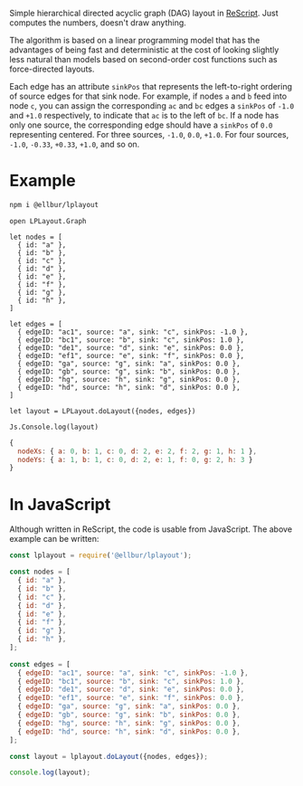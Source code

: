 
Simple hierarchical directed acyclic graph (DAG) layout in [ReScript](https://rescript-lang.org/). Just computes the numbers, doesn't draw anything.

The algorithm is based on a linear programming model that has the advantages of being fast and deterministic at the cost of looking slightly less natural than models based on second-order cost functions such as force-directed layouts.

Each edge has an attribute `sinkPos` that represents the left-to-right ordering of source edges for that sink node. For example, if nodes `a` and `b` feed into node `c`, you can assign the corresponding `ac` and `bc` edges a `sinkPos` of `-1.0` and `+1.0` respectively, to indicate that `ac` is to the left of `bc`. If a node has only one source, the corresponding edge should have a `sinkPos` of `0.0` representing centered. For three sources, `-1.0`, `0.0`, `+1.0`. For four sources, `-1.0`, `-0.33`, `+0.33`, `+1.0`, and so on.

# Example

```sh
npm i @ellbur/lplayout
```

```rescript
open LPLayout.Graph

let nodes = [
  { id: "a" },
  { id: "b" },
  { id: "c" },
  { id: "d" },
  { id: "e" },
  { id: "f" },
  { id: "g" },
  { id: "h" },
]
  
let edges = [
  { edgeID: "ac1", source: "a", sink: "c", sinkPos: -1.0 },
  { edgeID: "bc1", source: "b", sink: "c", sinkPos: 1.0 },
  { edgeID: "de1", source: "d", sink: "e", sinkPos: 0.0 },
  { edgeID: "ef1", source: "e", sink: "f", sinkPos: 0.0 },
  { edgeID: "ga", source: "g", sink: "a", sinkPos: 0.0 },
  { edgeID: "gb", source: "g", sink: "b", sinkPos: 0.0 },
  { edgeID: "hg", source: "h", sink: "g", sinkPos: 0.0 },
  { edgeID: "hd", source: "h", sink: "d", sinkPos: 0.0 },
]

let layout = LPLayout.doLayout({nodes, edges})

Js.Console.log(layout)
```

```javascript
{
  nodeXs: { a: 0, b: 1, c: 0, d: 2, e: 2, f: 2, g: 1, h: 1 },
  nodeYs: { a: 1, b: 1, c: 0, d: 2, e: 1, f: 0, g: 2, h: 3 }
}
```

# In JavaScript

Although written in ReScript, the code is usable from JavaScript. The above example can be written:

```javascript
const lplayout = require('@ellbur/lplayout');

const nodes = [
  { id: "a" },
  { id: "b" },
  { id: "c" },
  { id: "d" },
  { id: "e" },
  { id: "f" },
  { id: "g" },
  { id: "h" },
];
  
const edges = [
  { edgeID: "ac1", source: "a", sink: "c", sinkPos: -1.0 },
  { edgeID: "bc1", source: "b", sink: "c", sinkPos: 1.0 },
  { edgeID: "de1", source: "d", sink: "e", sinkPos: 0.0 },
  { edgeID: "ef1", source: "e", sink: "f", sinkPos: 0.0 },
  { edgeID: "ga", source: "g", sink: "a", sinkPos: 0.0 },
  { edgeID: "gb", source: "g", sink: "b", sinkPos: 0.0 },
  { edgeID: "hg", source: "h", sink: "g", sinkPos: 0.0 },
  { edgeID: "hd", source: "h", sink: "d", sinkPos: 0.0 },
];

const layout = lplayout.doLayout({nodes, edges});

console.log(layout);
```

